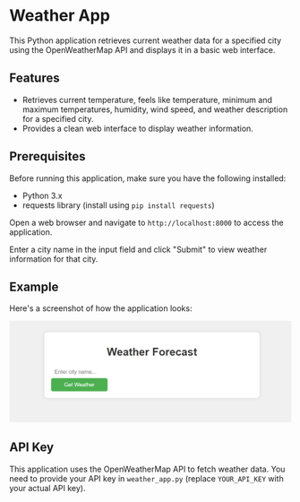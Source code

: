 # Weather App

This Python application retrieves current weather data for a specified city using the OpenWeatherMap API and displays it in a basic web interface.

## Features

- Retrieves current temperature, feels like temperature, minimum and maximum temperatures, humidity, wind speed, and weather description for a specified city.
- Provides a clean web interface to display weather information.

## Prerequisites

Before running this application, make sure you have the following installed:

- Python 3.x
- requests library (install using `pip install requests`)

 Open a web browser and navigate to `http://localhost:8000` to access the application.

 Enter a city name in the input field and click "Submit" to view weather information for that city.

## Example

Here's a screenshot of how the application looks:

![Weather App Screenshot](weather_app_screenshot.png)

## API Key

This application uses the OpenWeatherMap API to fetch weather data. You need to provide your API key in `weather_app.py` (replace `YOUR_API_KEY` with your actual API key).


